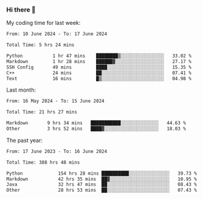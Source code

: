 ### Hi there 👋

My coding time for last week:

<!--START_SECTION:week-->

```txt
From: 10 June 2024 - To: 17 June 2024

Total Time: 5 hrs 24 mins

Python           1 hr 47 mins    ████████▒░░░░░░░░░░░░░░░░   33.02 %
Markdown         1 hr 28 mins    ██████▓░░░░░░░░░░░░░░░░░░   27.17 %
SSH Config       49 mins         ████░░░░░░░░░░░░░░░░░░░░░   15.35 %
C++              24 mins         ██░░░░░░░░░░░░░░░░░░░░░░░   07.41 %
Text             16 mins         █▒░░░░░░░░░░░░░░░░░░░░░░░   04.98 %
```

<!--END_SECTION:week-->

Last month:

<!--START_SECTION:month-->

```txt
From: 16 May 2024 - To: 15 June 2024

Total Time: 21 hrs 27 mins

Markdown       9 hrs 34 mins   ███████████░░░░░░░░░░░░░░   44.63 %
Other          3 hrs 52 mins   ████▓░░░░░░░░░░░░░░░░░░░░   18.03 %
```

<!--END_SECTION:month-->

The past year:

<!--START_SECTION:year-->

```txt
From: 17 June 2023 - To: 16 June 2024

Total Time: 388 hrs 48 mins

Python             154 hrs 28 mins ██████████░░░░░░░░░░░░░░░   39.73 %
Markdown           42 hrs 35 mins  ██▓░░░░░░░░░░░░░░░░░░░░░░   10.95 %
Java               32 hrs 47 mins  ██░░░░░░░░░░░░░░░░░░░░░░░   08.43 %
Other              28 hrs 53 mins  ██░░░░░░░░░░░░░░░░░░░░░░░   07.43 %
```

<!--END_SECTION:year-->
